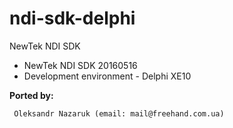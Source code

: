 # ndi-sdk-delphi
NewTek NDI SDK

* NewTek NDI SDK 20160516<br>
* Development environment - Delphi XE10<br>

<b>Ported by:</b>
```
 Oleksandr Nazaruk (email: mail@freehand.com.ua)
```
